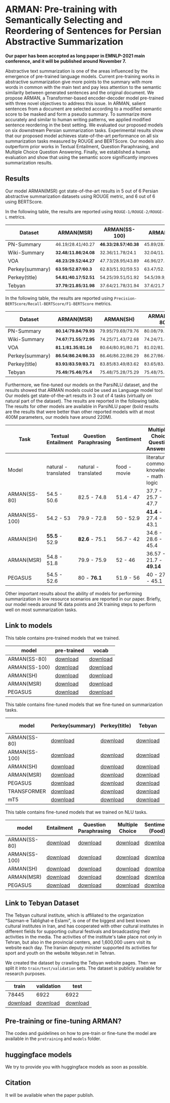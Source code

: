 # ARMAN: Pre-training with Semantically Selecting and Reordering of Sentences for Persian Abstractive Summarization

**Our paper has been accepted as long paper in EMNLP-2021 main conference, and it will be published around November 7.**

Abstractive text summarization is one of the areas influenced by the emergence of pre-trained language models. Current pre-training works in abstractive summarization give more points to the summary with more words in common with the main text and pay less attention to the semantic similarity between generated sentences and the original document. We propose ARMAN, a Transformer-based encoder-decoder model pre-trained with three novel objectives to address this issue. In ARMAN, salient sentences from a document are selected according to a modified semantic score to be masked and form a pseudo summary. To summarize more accurately and similar to human writing patterns, we applied modified sentence reordering in the best setting. We evaluated our proposed models on six downstream Persian summarization tasks. Experimental results show that our proposed model achieves state-of-the-art performance on all six summarization tasks measured by ROUGE and BERTScore. Our models also outperform prior works in Textual Entailment, Question Paraphrasing, and Multiple Choice Question Answering. Finally, we established a human evaluation and show that using the semantic score significantly improves summarization results.

## Results

Our model ARMAN(MSR) got state-of-the-art results in 5 out of 6 Persian abstractive summarization datasets using ROUGE metric, and 6 out of 6 using BERTScore.

In the following table, the results are reported using `ROUGE-1/ROUGE-2/ROUGE-L` metrics.

| Dataset | ARMAN(MSR) | ARMAN(SS-100) | ARMAN(SH) | ARMAN(SS-80) | PEGASUS |
|---|---|---|---|---|---|
| PN-Summary | <sub>46.19/28.41/40.27<sub> | <sub>**46.33**/**28.57**/**40.38**<sub> | <sub>45.89/28.03/39.89<sub> | <sub>45.98/28.2/40.09<sub> | <sub>45.67/27.81/39.71<sub> |
| Wiki-Summary | <sub>**32.48**/**11.86**/**24.08**<sub> | <sub>32.36/11.78/24.1<sub> | <sub>32.04/11.78/23.83<sub> | <sub>32.27/11.72/23.91<sub> | <sub>31.98/11.63/23.79<sub> |
| VOA | <sub>**48.23**/**29.52**/**44.27**<sub> | <sub>47.73/28.95/43.89<sub> | <sub>46.96/27.88/42.93<sub> | <sub>47.91/28.9/43.75<sub> | <sub>47.55/28.68/43.57<sub> |
| Perkey(summary) | <sub>**63.59**/**52.87**/**60.3**<sub> | <sub>62.83/51.92/59.53<sub> | <sub>63.47/52.71/60.16<sub> | <sub>62.97/52.11/59.64<sub> | <sub>62.82/51.96/59.48<sub> |
| Perkey(title) | <sub>**54.81**/**40.17**/**52.51**<sub> | <sub>54.25/39.51/51.92<sub> | <sub>54.5/39.9/52.19<sub> | <sub>54.18/39.39/51.84<sub> | <sub>53.99/39.3/51.72<sub> |
| Tebyan | <sub>**37.79**/**21.85**/**31.98**<sub> | <sub>37.64/21.78/31.94<sub> | <sub>37.6/21.77/31.82<sub> | <sub>37.53/21.73/31.77<sub> | <sub>37.2/21.23/31.47<sub> |

In the following table, the results are reported using `Precision-BERTScore/Recall-BERTScore/F1-BERTScore` metrics.

| Dataset | ARMAN(MSR) | ARMAN(SH) | ARMAN(SS-80) | PEGASUS |
|---|---|---|---|---|
| PN-Summary | <sub>**80.14**/**79.84**/**79.93**<sub> | <sub>79.95/79.69/79.76<sub> | <sub>80.08/79.74/79.85<sub> | <sub>79.86/79.67/79.7<sub> |
| Wiki-Summary | <sub>**74.67**/**71.55**/**72.95**<sub> | <sub>74.25/71.43/72.68<sub> | <sub>74.24/71.48/72.71<sub> | <sub>74.29/71.31/72.64<sub> |
| VOA | <sub>**81.1**/**81.35**/**81.16**<sub> | <sub>80.64/80.91/80.71<sub> | <sub>81.02/81.13/81<sub> | <sub>80.84/81.13/80.92<sub> |
| Perkey(summary) | <sub>**86.54**/**86.24**/**86.33**<sub> | <sub>86.46/86.22/86.29<sub> | <sub>86.27/86.01/86.09<sub> | <sub>86.13/86.01/86.01<sub> |
| Perkey(title) | <sub>**83.93**/**83.59**/**83.71**<sub> | <sub>83.85/83.49/83.62<sub> | <sub>83.65/83.36/83.46<sub> | <sub>83.68/83.31/83.45<sub> |
| Tebyan | <sub>**75.49**/**75.46**/**75.4**<sub> | <sub>75.48/75.28/75.29<sub> | <sub>75.48/75.32/75.32<sub> | <sub>75.26/75.17/75.14<sub> |

Furthermore, we fine-tuned our models on the ParsiNLU dataset, and the results showed that ARMAN models could be used as Language model too! Our models get state-of-the-art results in 3 out of 4 tasks (virtually on natural part of the dataset). The results are reported in the following table. The results for other models are available in ParsiNLU paper (bold results are the results that were better than other reported models with at most 400M parameters, our models have around 220M).

| Task | Textual Entailment | Question Paraphrasing | Sentiment | Multiple-Choice Question Answering |
|---|---|---|---|---|
| Model | natural - translated | natural - translated  | food - movie | literature - common knowledge - math & logic |
| ARMAN(SS-80) | 54.5 - 50.6 | 82.5 - 74.8 | 51.4 - 47	| 37.7 - 25.7 - 47.7 |
| ARMAN(SS-100) | 54.2 - 53 | 79.9 - 72.8 | 50 - 52.9	| **41.4** - 27.4 - 43.1 |
| ARMAN(SH) | **55.5** - 52.9 | **82.6** - 75.1 | 56.7 - 42 | 34.6 - 28.6 - 45.4 |
| ARMAN(MSR) | 54.8 - 51.8 | 79.9 - 75.9 | 52 - 46 | 36.57 - 21.7 - **49.14** |
| PEGASUS | 54.5 - 52.6 | 80 - **76.1** | 51.9 - 56 | 40 - 27.7 - 45.1 |

Other important results about the ability of models for performing summarization in low resource scenarios are reported in our paper. Briefly, our model needs around 1K data points and 2K training steps to perform well on most summarization tasks.

## Link to models

This table contains pre-trained models that we trained.

| model | pre-trained | vocab |
|---|---|---|
| ARMAN(SS-80) | [download](https://drive.google.com/file/d/10KoubIxlvRst-DVYjL4PTRdZ-Uh5FQkz/view?usp=sharing) | [download](https://drive.google.com/file/d/1JiSqXYr7lhfoKSJrs7KCG52fxzooViAj/view?usp=sharing) |
| ARMAN(SS-100) | [download](https://drive.google.com/file/d/10RUMNL5rtfsnEIwIaPd8IkBF1lxpmxeh/view?usp=sharing) | [download](https://drive.google.com/file/d/19tNHVJ9RRmgtMsovpLCQSmRtEidhHkck/view?usp=sharing) |
| ARMAN(SH) | [download](https://drive.google.com/file/d/11pZOisSd_qtD_GH1nUqK4cI7PInp_lob/view?usp=sharing) | [download](https://drive.google.com/file/d/17kFNPJbMq-dsJ41US0l3oU75eqcl7lL2/view?usp=sharing) |
| ARMAN(MSR) | [download](https://drive.google.com/file/d/10zxKkWnUNi3mkmo9MrJY5n05aINu8I22/view?usp=sharing) | [download](https://drive.google.com/file/d/1I7jhDTOHCjyRxcrmA8v8QGL9a4-bZHJU/view?usp=sharing) |
| PEGASUS | [download](https://drive.google.com/file/d/19f_QTQJLrnLO6-mFDUiqpjNybELIhmNT/view?usp=sharing) | [download](https://drive.google.com/file/d/1233G5hrSt-26iQ9Lvq6TJMMYE9Kx9mmJ/view?usp=sharing) |


This table contains fine-tuned models that we fine-tuned on summarization tasks.

| model | Perkey(summary) | Perkey(title) | Tebyan | Wiki Summary | VOA headlines | PN Summary | Vocab | 
|---|---|---|---|---|---|---|---|
| ARMAN(SS-80) | [download](https://drive.google.com/file/d/1048Dgax3XrL7TvltuAQmOcF16lyGpNLC/view?usp=sharing) | [download](https://drive.google.com/file/d/1054LQ30cYSPdWFCDuqzao1G2t4uLKKXP/view?usp=sharing) | [download](https://drive.google.com/file/d/10DKYTNu6uVu0RoXMQOakBiLtnL2pNQds/view?usp=sharing) | [download](https://drive.google.com/file/d/10IFJSMwDSiLY1B5uUaoLmGsXDCAggtL_/view?usp=sharing) | [download](https://drive.google.com/file/d/10FNEtaVVCklvp_-xUPvfbPjaNk24UwoM/view?usp=sharing) | [download](https://drive.google.com/file/d/1-pUijF1N7_LSk3jTFNVjuOV9Ab54vtN7/view?usp=sharing) | [download](https://drive.google.com/file/d/1JiSqXYr7lhfoKSJrs7KCG52fxzooViAj/view?usp=sharing) |
| ARMAN(SS-100) | [download](https://drive.google.com/file/d/10f-6OwVWS2mOPUXFpOEaWAChq3sbV3K7/view?usp=sharing) | [download](https://drive.google.com/file/d/10lVYoebLG5HSVrOSM5ZVows5zU5RIC9c/view?usp=sharing) | [download](https://drive.google.com/file/d/10ie80hhUmFxbGpCY3liTh0ILI8Xbjw-V/view?usp=sharing) | [download](https://drive.google.com/file/d/10z5F-xyknf6FoOEu44W5C4xAnNAfXQMb/view?usp=sharing) | [download](https://drive.google.com/file/d/10pHtaMPCtd6ySeLSwVYgvUDVlPZkVCvh/view?usp=sharing) | [download](https://drive.google.com/file/d/10TkvHyhMpzbQUGZGEqDa80J5JAH1uSd0/view?usp=sharing) | [download](https://drive.google.com/file/d/19tNHVJ9RRmgtMsovpLCQSmRtEidhHkck/view?usp=sharing) |
| ARMAN(SH) | [download](https://drive.google.com/file/d/12Hss4zW6hBBWgAqOApKnxGptXLkJylr_/view?usp=sharing) | [download](https://drive.google.com/file/d/12Rk-8KzGD1dh9bzX6p9g5a0SLXQPTM1I/view?usp=sharing) | [download](https://drive.google.com/file/d/12Sjrly-TZ4YC4CX8iTspi8hcVbKZFV6a/view?usp=sharing) | [download](https://drive.google.com/file/d/12kijEM1KY4EHa1W9M81JTSJtj0GGoXK_/view?usp=sharing) | [download](https://drive.google.com/file/d/12Va9GaI3C92iZxPsUpdYJBhi8ZtFzqm5/view?usp=sharing) | [download](https://drive.google.com/file/d/11teC7NB9mIFMxhkLAv0h5ds1ic9E_twD/view?usp=sharing) | [download](https://drive.google.com/file/d/17kFNPJbMq-dsJ41US0l3oU75eqcl7lL2/view?usp=sharing) |
| ARMAN(MSR) | [download](https://drive.google.com/file/d/11_yY2Cyohi7c8d1Q0dHjm7P0MPq6cByn/view?usp=sharing) | [download](https://drive.google.com/file/d/11bd5FuZHF5Zg0CjfxCLfXT9sXmBHtun7/view?usp=sharing) | [download](https://drive.google.com/file/d/11eZLQu3YRtroLBd6FFg3FHooZUohlLAk/view?usp=sharing) | [download](https://drive.google.com/file/d/11gJt8RJtvajoCCHBgZwewc8Mtm7eBL1k/view?usp=sharing) | [download](https://drive.google.com/file/d/11fdot0FNLyx9AXbe9P28jk3IMVdq1mTf/view?usp=sharing) | [download](https://drive.google.com/file/d/10zyAyS5_m6nR8Hc9m2dY8gwV-RAvxgHf/view?usp=sharing) | [download](https://drive.google.com/file/d/1I7jhDTOHCjyRxcrmA8v8QGL9a4-bZHJU/view?usp=sharing) |
| PEGASUS | [download](https://drive.google.com/file/d/1-979b6qb1JlZ1YERtvw3YR7gxnBaoY_l/view?usp=sharing) | [download](https://drive.google.com/file/d/1-CpPqalgchLMgwq5-KZnTge3UzWP_xii/view?usp=sharing) | [download](https://drive.google.com/file/d/1-PYt7zrcnJYvETAyosOG7DQwJWE2oz-7/view?usp=sharing) | [download](https://drive.google.com/file/d/1-VyeYa67lheqRTP1zrzqmdKzb2tMzylx/view?usp=sharing) | [download](https://drive.google.com/file/d/1-SODssM-zUyiM8qAtsn_za9EFbJZgr2Q/view?usp=sharing) | [download](https://drive.google.com/file/d/1-3ri_Mtq_iFHLIsZeGFjz1UCAxG-D_f0/view?usp=sharing) | [download](https://drive.google.com/file/d/1233G5hrSt-26iQ9Lvq6TJMMYE9Kx9mmJ/view?usp=sharing) |
| TRANSFORMER | [download](https://drive.google.com/file/d/12vBTRSWJADW-iTopzvoU9XDgozIEK45_/view?usp=sharing) | [download](https://drive.google.com/file/d/132QKw--afbys6PRvrc-RWEg1lx7fl2E9/view?usp=sharing) | [download](https://drive.google.com/file/d/138s5mGqXPT4hSAW7rmyknYua0hqKtuDD/view?usp=sharing) | [download](https://drive.google.com/file/d/13CFmlK1DG1z8um8_cXBMOVU0FVJbkE9J/view?usp=sharing) | [download](https://drive.google.com/file/d/13CBc5S6KsL4SgQcDsbIY1io0Zt_Vc2d0/view?usp=sharing) | [download](https://drive.google.com/file/d/12rEp-1sVPO-oU1ts14P-9z4wtd1-Gi5N/view?usp=sharing) | [download](https://drive.google.com/file/d/1UMxhHffX-bnS2tiApfF4F1wEb9Av52If/view?usp=sharing) |
| mT5 | [download](https://drive.google.com/file/d/13KsTGEpiykaWKlQSyGORsVR8-y40GDG6/view?usp=sharing) | [download](https://drive.google.com/file/d/13NgVOEBhbira2tPoxV-LL0PwMbIHxzJn/view?usp=sharing) | [download](https://drive.google.com/file/d/13QVnRkaqKI_v0wUp399xyyN72WgRWKPw/view?usp=sharing) | [download](https://drive.google.com/file/d/13WBe4S_MfPanqbheriOvgKpYL3F9y2cQ/view?usp=sharing) | [download](https://drive.google.com/file/d/13QdmdYfZsOumP4xilmiLTiSf7T0sSReY/view?usp=sharing) | [download](https://drive.google.com/file/d/13DyYKB96avZqYq1f4ma_ddT0oguRsKn_/view?usp=sharing) | [download](https://drive.google.com/file/d/13a_HRMQfbSG1qIUKcJx5PeAHgC3kyCXI/view?usp=sharing) |

This table contains fine-tuned models that we trained on NLU tasks.

| model | Entailment | Question Paraphrasing | Multiple Choice | Sentiment (Food) | Sentiment (Movie) | vocab |
|---|---|---|---|---|---|---|
| ARMAN(SS-80) | [download](https://drive.google.com/file/d/1-z5OOQVR-rhEgPDZ8czohYepJG9pJNBC/view?usp=sharing) | [download](https://drive.google.com/file/d/10-k57K_c2YF9lvo401LFrloQp7ZLizfV/view?usp=sharing) | [download](https://drive.google.com/file/d/1-uqKJTOxnex9HCiXNYi0Zh1_9GX3bBTB/view?usp=sharing) | [download](https://drive.google.com/file/d/101f9XAnQVM1sbmQGCaqMoQpAE4MD4sgH/view?usp=sharing) | [download](https://drive.google.com/file/d/100ymwmm86A0AbxtzL9hEL8C-zqiH6zoh/view?usp=sharing) | [download](https://drive.google.com/file/d/1JiSqXYr7lhfoKSJrs7KCG52fxzooViAj/view?usp=sharing) |
| ARMAN(SS-100) | [download](https://drive.google.com/file/d/10Vt2knCDgu1IadTjsmYQigtLEuTMK67U/view?usp=sharing) | [download](https://drive.google.com/file/d/10_de0PW0QjkbULKh7ND0Gm4XQraUczwa/view?usp=sharing) | [download](https://drive.google.com/file/d/10WlL8xwFdixhEy3UbyG8-0q4qDGFO178/view?usp=sharing) | [download](https://drive.google.com/file/d/10cMxEQY9iJnMuSi_Iiq34RpNDrvq07D2/view?usp=sharing) | [download](https://drive.google.com/file/d/10afjltA7ny7gNZNRpctj_iS7-5P735kY/view?usp=sharing) | [download](https://drive.google.com/file/d/19tNHVJ9RRmgtMsovpLCQSmRtEidhHkck/view?usp=sharing) |
| ARMAN(SH) | [download](https://drive.google.com/file/d/1262AmeC-ET65ls9x77_QbGkVad8GRTPG/view?usp=sharing) | [download](https://drive.google.com/file/d/127jNWuMwfjWOq_JqCXN2lIujWQFs_lci/view?usp=sharing) | [download](https://drive.google.com/file/d/11v1a_Jj31yHKxbJvtsZo1dKE95JGvj0Z/view?usp=sharing) | [download](https://drive.google.com/file/d/12GVulWyhKhDYcYyht7QnA27GR5UB9rHy/view?usp=sharing) | [download](https://drive.google.com/file/d/11vE2TQnbIzo4tcrb5OylnLgNAsPpqcnO/view?usp=sharing) | [download](https://drive.google.com/file/d/17kFNPJbMq-dsJ41US0l3oU75eqcl7lL2/view?usp=sharing) |
| ARMAN(MSR) | [download](https://drive.google.com/file/d/119jjbhPkr4Dcrzd3SDefJX1t6w7Gqjnq/view?usp=sharing) | [download](https://drive.google.com/file/d/11FNpesb4cM8XVc8ygG2MKiS4OTeEPJ7p/view?usp=sharing) | [download](https://drive.google.com/file/d/11AI6cxcGnxwqgZg_7kM1XX41fklAKi21/view?usp=sharing) | [download](https://drive.google.com/file/d/11XNGkyrSTiu_91n3GH_EIfCJw38jMCgC/view?usp=sharing) | [download](https://drive.google.com/file/d/11IuSk-0pNuYoCLfpT9Tkr9HzsTQyqyEJ/view?usp=sharing) | [download](https://drive.google.com/file/d/1I7jhDTOHCjyRxcrmA8v8QGL9a4-bZHJU/view?usp=sharing) |
| PEGASUS | [download](https://drive.google.com/file/d/1-ZP1XQ72EQpxpSvLDX8lYj7n6vh5qFId/view?usp=sharing) | [download](https://drive.google.com/file/d/1-_aX-Z5ABCHhCBzq55qp9PPpy4jp7-2X/view?usp=sharing) | [download](https://drive.google.com/file/d/1-_Q211lUJCBS1pPHEIT12O_-TcdXFer2/view?usp=sharing) | [download](https://drive.google.com/file/d/1-fOE8AoiHnhj_70IIhKBMTPY9msGg7xK/view?usp=sharing) | [download](https://drive.google.com/file/d/1-cYfjqNCMO543WJ-BirKBfz8a7G5bzfV/view?usp=sharing) | [download](https://drive.google.com/file/d/1233G5hrSt-26iQ9Lvq6TJMMYE9Kx9mmJ/view?usp=sharing) |

## Link to Tebyan Dataset

The Tebyan cultural institute, which is affiliated to the organization "Sazman-e Tablighat-e Eslami", is one of the biggest and best known cultural institutes in Iran, and has cooperated with other cultural institutes in different fields for supporting cultural festivals and broadcasting their activities in the media. The activities of the institute's take place not only in Tehran, but also in the provincial centers, and 1,600,000 users visit its website each day. The Iranian deputy minister supported its activities for sport and youth on the website tebyan.net in Tehran.

We created the dataset by crawling the Tebyan website pages. Then we split it into `train/test/validation` sets. The dataset is publicly available for research purposes.

| train | validation | test |
|---|---|---|
| 78445 | 6922 | 6922 |
| [download](https://drive.google.com/file/d/1GULweSnrfW65IzX9K45ezD6phrvDFJsM/view?usp=sharing) | [download](https://drive.google.com/file/d/1uy5aGSIwZVOZwzE4KoHhQ6NawHcZ8ZIa/view?usp=sharing) | [download](https://drive.google.com/file/d/1HCgoeX509UFQA9Q5sxvqzv9RjGJnGXUp/view?usp=sharing) |

## Pre-training or fine-tuning ARMAN?

The codes and guidelines on how to pre-train or fine-tune the model are available in the `pretraining` and `models` folder.

## huggingface models

We try to provide you with huggingface models as soon as possible.

## Citation

It will be available when the paper publish.